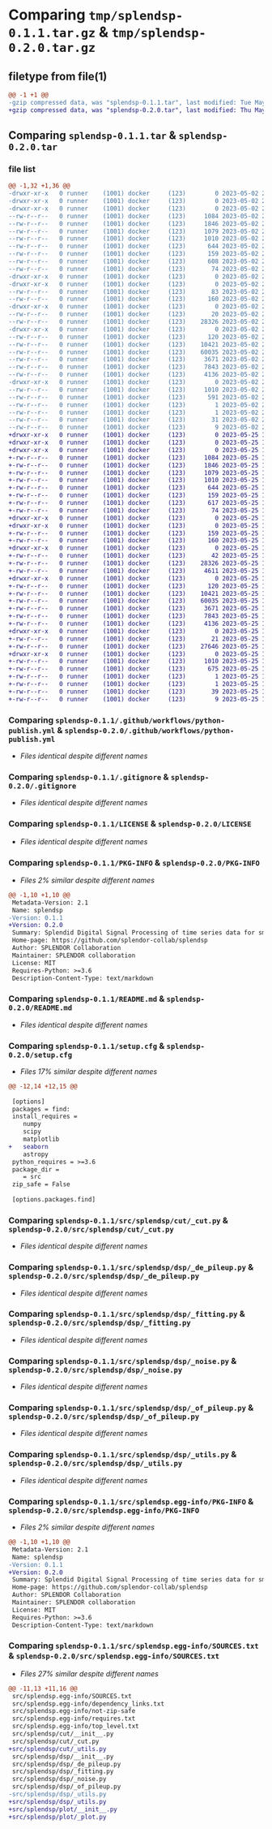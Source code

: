 # Comparing `tmp/splendsp-0.1.1.tar.gz` & `tmp/splendsp-0.2.0.tar.gz`

## filetype from file(1)

```diff
@@ -1 +1 @@
-gzip compressed data, was "splendsp-0.1.1.tar", last modified: Tue May  2 20:33:46 2023, max compression
+gzip compressed data, was "splendsp-0.2.0.tar", last modified: Thu May 25 16:50:17 2023, max compression
```

## Comparing `splendsp-0.1.1.tar` & `splendsp-0.2.0.tar`

### file list

```diff
@@ -1,32 +1,36 @@
-drwxr-xr-x   0 runner    (1001) docker     (123)        0 2023-05-02 20:33:46.522652 splendsp-0.1.1/
-drwxr-xr-x   0 runner    (1001) docker     (123)        0 2023-05-02 20:33:46.518651 splendsp-0.1.1/.github/
-drwxr-xr-x   0 runner    (1001) docker     (123)        0 2023-05-02 20:33:46.522652 splendsp-0.1.1/.github/workflows/
--rw-r--r--   0 runner    (1001) docker     (123)     1084 2023-05-02 20:33:30.000000 splendsp-0.1.1/.github/workflows/python-publish.yml
--rw-r--r--   0 runner    (1001) docker     (123)     1846 2023-05-02 20:33:30.000000 splendsp-0.1.1/.gitignore
--rw-r--r--   0 runner    (1001) docker     (123)     1079 2023-05-02 20:33:30.000000 splendsp-0.1.1/LICENSE
--rw-r--r--   0 runner    (1001) docker     (123)     1010 2023-05-02 20:33:46.522652 splendsp-0.1.1/PKG-INFO
--rw-r--r--   0 runner    (1001) docker     (123)      644 2023-05-02 20:33:30.000000 splendsp-0.1.1/README.md
--rw-r--r--   0 runner    (1001) docker     (123)      159 2023-05-02 20:33:30.000000 splendsp-0.1.1/pyproject.toml
--rw-r--r--   0 runner    (1001) docker     (123)      608 2023-05-02 20:33:46.522652 splendsp-0.1.1/setup.cfg
--rw-r--r--   0 runner    (1001) docker     (123)       74 2023-05-02 20:33:30.000000 splendsp-0.1.1/setup.py
-drwxr-xr-x   0 runner    (1001) docker     (123)        0 2023-05-02 20:33:46.518651 splendsp-0.1.1/src/
-drwxr-xr-x   0 runner    (1001) docker     (123)        0 2023-05-02 20:33:46.522652 splendsp-0.1.1/src/splendsp/
--rw-r--r--   0 runner    (1001) docker     (123)       83 2023-05-02 20:33:30.000000 splendsp-0.1.1/src/splendsp/__init__.py
--rw-r--r--   0 runner    (1001) docker     (123)      160 2023-05-02 20:33:46.000000 splendsp-0.1.1/src/splendsp/_version.py
-drwxr-xr-x   0 runner    (1001) docker     (123)        0 2023-05-02 20:33:46.522652 splendsp-0.1.1/src/splendsp/cut/
--rw-r--r--   0 runner    (1001) docker     (123)       20 2023-05-02 20:33:30.000000 splendsp-0.1.1/src/splendsp/cut/__init__.py
--rw-r--r--   0 runner    (1001) docker     (123)    28326 2023-05-02 20:33:30.000000 splendsp-0.1.1/src/splendsp/cut/_cut.py
-drwxr-xr-x   0 runner    (1001) docker     (123)        0 2023-05-02 20:33:46.522652 splendsp-0.1.1/src/splendsp/dsp/
--rw-r--r--   0 runner    (1001) docker     (123)      120 2023-05-02 20:33:30.000000 splendsp-0.1.1/src/splendsp/dsp/__init__.py
--rw-r--r--   0 runner    (1001) docker     (123)    10421 2023-05-02 20:33:30.000000 splendsp-0.1.1/src/splendsp/dsp/_de_pileup.py
--rw-r--r--   0 runner    (1001) docker     (123)    60035 2023-05-02 20:33:30.000000 splendsp-0.1.1/src/splendsp/dsp/_fitting.py
--rw-r--r--   0 runner    (1001) docker     (123)     3671 2023-05-02 20:33:30.000000 splendsp-0.1.1/src/splendsp/dsp/_noise.py
--rw-r--r--   0 runner    (1001) docker     (123)     7843 2023-05-02 20:33:30.000000 splendsp-0.1.1/src/splendsp/dsp/_of_pileup.py
--rw-r--r--   0 runner    (1001) docker     (123)     4136 2023-05-02 20:33:30.000000 splendsp-0.1.1/src/splendsp/dsp/_utils.py
-drwxr-xr-x   0 runner    (1001) docker     (123)        0 2023-05-02 20:33:46.522652 splendsp-0.1.1/src/splendsp.egg-info/
--rw-r--r--   0 runner    (1001) docker     (123)     1010 2023-05-02 20:33:46.000000 splendsp-0.1.1/src/splendsp.egg-info/PKG-INFO
--rw-r--r--   0 runner    (1001) docker     (123)      591 2023-05-02 20:33:46.000000 splendsp-0.1.1/src/splendsp.egg-info/SOURCES.txt
--rw-r--r--   0 runner    (1001) docker     (123)        1 2023-05-02 20:33:46.000000 splendsp-0.1.1/src/splendsp.egg-info/dependency_links.txt
--rw-r--r--   0 runner    (1001) docker     (123)        1 2023-05-02 20:33:46.000000 splendsp-0.1.1/src/splendsp.egg-info/not-zip-safe
--rw-r--r--   0 runner    (1001) docker     (123)       31 2023-05-02 20:33:46.000000 splendsp-0.1.1/src/splendsp.egg-info/requires.txt
--rw-r--r--   0 runner    (1001) docker     (123)        9 2023-05-02 20:33:46.000000 splendsp-0.1.1/src/splendsp.egg-info/top_level.txt
+drwxr-xr-x   0 runner    (1001) docker     (123)        0 2023-05-25 16:50:17.568360 splendsp-0.2.0/
+drwxr-xr-x   0 runner    (1001) docker     (123)        0 2023-05-25 16:50:17.564360 splendsp-0.2.0/.github/
+drwxr-xr-x   0 runner    (1001) docker     (123)        0 2023-05-25 16:50:17.564360 splendsp-0.2.0/.github/workflows/
+-rw-r--r--   0 runner    (1001) docker     (123)     1084 2023-05-25 16:50:02.000000 splendsp-0.2.0/.github/workflows/python-publish.yml
+-rw-r--r--   0 runner    (1001) docker     (123)     1846 2023-05-25 16:50:02.000000 splendsp-0.2.0/.gitignore
+-rw-r--r--   0 runner    (1001) docker     (123)     1079 2023-05-25 16:50:02.000000 splendsp-0.2.0/LICENSE
+-rw-r--r--   0 runner    (1001) docker     (123)     1010 2023-05-25 16:50:17.568360 splendsp-0.2.0/PKG-INFO
+-rw-r--r--   0 runner    (1001) docker     (123)      644 2023-05-25 16:50:02.000000 splendsp-0.2.0/README.md
+-rw-r--r--   0 runner    (1001) docker     (123)      159 2023-05-25 16:50:02.000000 splendsp-0.2.0/pyproject.toml
+-rw-r--r--   0 runner    (1001) docker     (123)      617 2023-05-25 16:50:17.568360 splendsp-0.2.0/setup.cfg
+-rw-r--r--   0 runner    (1001) docker     (123)       74 2023-05-25 16:50:02.000000 splendsp-0.2.0/setup.py
+drwxr-xr-x   0 runner    (1001) docker     (123)        0 2023-05-25 16:50:17.564360 splendsp-0.2.0/src/
+drwxr-xr-x   0 runner    (1001) docker     (123)        0 2023-05-25 16:50:17.564360 splendsp-0.2.0/src/splendsp/
+-rw-r--r--   0 runner    (1001) docker     (123)      159 2023-05-25 16:50:02.000000 splendsp-0.2.0/src/splendsp/__init__.py
+-rw-r--r--   0 runner    (1001) docker     (123)      160 2023-05-25 16:50:17.000000 splendsp-0.2.0/src/splendsp/_version.py
+drwxr-xr-x   0 runner    (1001) docker     (123)        0 2023-05-25 16:50:17.568360 splendsp-0.2.0/src/splendsp/cut/
+-rw-r--r--   0 runner    (1001) docker     (123)       42 2023-05-25 16:50:02.000000 splendsp-0.2.0/src/splendsp/cut/__init__.py
+-rw-r--r--   0 runner    (1001) docker     (123)    28326 2023-05-25 16:50:02.000000 splendsp-0.2.0/src/splendsp/cut/_cut.py
+-rw-r--r--   0 runner    (1001) docker     (123)     4611 2023-05-25 16:50:02.000000 splendsp-0.2.0/src/splendsp/cut/_utils.py
+drwxr-xr-x   0 runner    (1001) docker     (123)        0 2023-05-25 16:50:17.568360 splendsp-0.2.0/src/splendsp/dsp/
+-rw-r--r--   0 runner    (1001) docker     (123)      120 2023-05-25 16:50:02.000000 splendsp-0.2.0/src/splendsp/dsp/__init__.py
+-rw-r--r--   0 runner    (1001) docker     (123)    10421 2023-05-25 16:50:02.000000 splendsp-0.2.0/src/splendsp/dsp/_de_pileup.py
+-rw-r--r--   0 runner    (1001) docker     (123)    60035 2023-05-25 16:50:02.000000 splendsp-0.2.0/src/splendsp/dsp/_fitting.py
+-rw-r--r--   0 runner    (1001) docker     (123)     3671 2023-05-25 16:50:02.000000 splendsp-0.2.0/src/splendsp/dsp/_noise.py
+-rw-r--r--   0 runner    (1001) docker     (123)     7843 2023-05-25 16:50:02.000000 splendsp-0.2.0/src/splendsp/dsp/_of_pileup.py
+-rw-r--r--   0 runner    (1001) docker     (123)     4136 2023-05-25 16:50:02.000000 splendsp-0.2.0/src/splendsp/dsp/_utils.py
+drwxr-xr-x   0 runner    (1001) docker     (123)        0 2023-05-25 16:50:17.568360 splendsp-0.2.0/src/splendsp/plot/
+-rw-r--r--   0 runner    (1001) docker     (123)       21 2023-05-25 16:50:02.000000 splendsp-0.2.0/src/splendsp/plot/__init__.py
+-rw-r--r--   0 runner    (1001) docker     (123)    27646 2023-05-25 16:50:02.000000 splendsp-0.2.0/src/splendsp/plot/_plot.py
+drwxr-xr-x   0 runner    (1001) docker     (123)        0 2023-05-25 16:50:17.568360 splendsp-0.2.0/src/splendsp.egg-info/
+-rw-r--r--   0 runner    (1001) docker     (123)     1010 2023-05-25 16:50:17.000000 splendsp-0.2.0/src/splendsp.egg-info/PKG-INFO
+-rw-r--r--   0 runner    (1001) docker     (123)      675 2023-05-25 16:50:17.000000 splendsp-0.2.0/src/splendsp.egg-info/SOURCES.txt
+-rw-r--r--   0 runner    (1001) docker     (123)        1 2023-05-25 16:50:17.000000 splendsp-0.2.0/src/splendsp.egg-info/dependency_links.txt
+-rw-r--r--   0 runner    (1001) docker     (123)        1 2023-05-25 16:50:17.000000 splendsp-0.2.0/src/splendsp.egg-info/not-zip-safe
+-rw-r--r--   0 runner    (1001) docker     (123)       39 2023-05-25 16:50:17.000000 splendsp-0.2.0/src/splendsp.egg-info/requires.txt
+-rw-r--r--   0 runner    (1001) docker     (123)        9 2023-05-25 16:50:17.000000 splendsp-0.2.0/src/splendsp.egg-info/top_level.txt
```

### Comparing `splendsp-0.1.1/.github/workflows/python-publish.yml` & `splendsp-0.2.0/.github/workflows/python-publish.yml`

 * *Files identical despite different names*

### Comparing `splendsp-0.1.1/.gitignore` & `splendsp-0.2.0/.gitignore`

 * *Files identical despite different names*

### Comparing `splendsp-0.1.1/LICENSE` & `splendsp-0.2.0/LICENSE`

 * *Files identical despite different names*

### Comparing `splendsp-0.1.1/PKG-INFO` & `splendsp-0.2.0/PKG-INFO`

 * *Files 2% similar despite different names*

```diff
@@ -1,10 +1,10 @@
 Metadata-Version: 2.1
 Name: splendsp
-Version: 0.1.1
+Version: 0.2.0
 Summary: Splendid Digital Signal Processing of time series data for small physics experiments
 Home-page: https://github.com/splendor-collab/splendsp
 Author: SPLENDOR Collaboration
 Maintainer: SPLENDOR collaboration
 License: MIT
 Requires-Python: >=3.6
 Description-Content-Type: text/markdown
```

### Comparing `splendsp-0.1.1/README.md` & `splendsp-0.2.0/README.md`

 * *Files identical despite different names*

### Comparing `splendsp-0.1.1/setup.cfg` & `splendsp-0.2.0/setup.cfg`

 * *Files 17% similar despite different names*

```diff
@@ -12,14 +12,15 @@
 
 [options]
 packages = find:
 install_requires = 
 	numpy
 	scipy
 	matplotlib
+	seaborn
 	astropy
 python_requires = >=3.6
 package_dir = 
 	= src
 zip_safe = False
 
 [options.packages.find]
```

### Comparing `splendsp-0.1.1/src/splendsp/cut/_cut.py` & `splendsp-0.2.0/src/splendsp/cut/_cut.py`

 * *Files identical despite different names*

### Comparing `splendsp-0.1.1/src/splendsp/dsp/_de_pileup.py` & `splendsp-0.2.0/src/splendsp/dsp/_de_pileup.py`

 * *Files identical despite different names*

### Comparing `splendsp-0.1.1/src/splendsp/dsp/_fitting.py` & `splendsp-0.2.0/src/splendsp/dsp/_fitting.py`

 * *Files identical despite different names*

### Comparing `splendsp-0.1.1/src/splendsp/dsp/_noise.py` & `splendsp-0.2.0/src/splendsp/dsp/_noise.py`

 * *Files identical despite different names*

### Comparing `splendsp-0.1.1/src/splendsp/dsp/_of_pileup.py` & `splendsp-0.2.0/src/splendsp/dsp/_of_pileup.py`

 * *Files identical despite different names*

### Comparing `splendsp-0.1.1/src/splendsp/dsp/_utils.py` & `splendsp-0.2.0/src/splendsp/dsp/_utils.py`

 * *Files identical despite different names*

### Comparing `splendsp-0.1.1/src/splendsp.egg-info/PKG-INFO` & `splendsp-0.2.0/src/splendsp.egg-info/PKG-INFO`

 * *Files 2% similar despite different names*

```diff
@@ -1,10 +1,10 @@
 Metadata-Version: 2.1
 Name: splendsp
-Version: 0.1.1
+Version: 0.2.0
 Summary: Splendid Digital Signal Processing of time series data for small physics experiments
 Home-page: https://github.com/splendor-collab/splendsp
 Author: SPLENDOR Collaboration
 Maintainer: SPLENDOR collaboration
 License: MIT
 Requires-Python: >=3.6
 Description-Content-Type: text/markdown
```

### Comparing `splendsp-0.1.1/src/splendsp.egg-info/SOURCES.txt` & `splendsp-0.2.0/src/splendsp.egg-info/SOURCES.txt`

 * *Files 27% similar despite different names*

```diff
@@ -11,13 +11,16 @@
 src/splendsp.egg-info/SOURCES.txt
 src/splendsp.egg-info/dependency_links.txt
 src/splendsp.egg-info/not-zip-safe
 src/splendsp.egg-info/requires.txt
 src/splendsp.egg-info/top_level.txt
 src/splendsp/cut/__init__.py
 src/splendsp/cut/_cut.py
+src/splendsp/cut/_utils.py
 src/splendsp/dsp/__init__.py
 src/splendsp/dsp/_de_pileup.py
 src/splendsp/dsp/_fitting.py
 src/splendsp/dsp/_noise.py
 src/splendsp/dsp/_of_pileup.py
-src/splendsp/dsp/_utils.py
+src/splendsp/dsp/_utils.py
+src/splendsp/plot/__init__.py
+src/splendsp/plot/_plot.py
```


